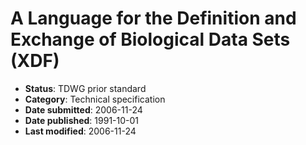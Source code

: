 # A Language for the Definition and Exchange of Biological Data Sets (XDF)

* **Status**: TDWG prior standard
* **Category**: Technical specification
* **Date submitted**: 2006-11-24
* **Date published**: 1991-10-01
* **Last modified**: 2006-11-24
